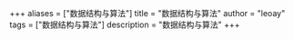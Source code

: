 +++
aliases = ["数据结构与算法"]
title = "数据结构与算法"
author = "leoay"
tags = ["数据结构与算法"]
description = "数据结构与算法"
+++

